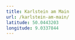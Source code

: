 ```yaml
---
title: Karlstein am Main
url: /karlstein-am-main/
latitude: 50.0443203
longitude: 9.0337844
---
```

